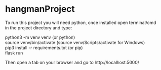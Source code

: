 # hangmanProject 
To run this project you will need python, once installed open terminal/cmd in the project directory and type:

python3 -m venv venv  (or python)  
source venv/bin/activate (source venv/Scripts/activate for Windows)  
pip3 install -r requirements.txt (or pip)  
flask run  

Then open a tab on your browser and go to http://localhost:5000/
